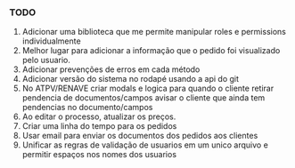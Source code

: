[//]: # (TODO)

### TODO

1. Adicionar uma biblioteca que me permite manipular roles e permissions individualmente
3. Melhor lugar para adicionar a informação que o pedido foi visualizado pelo usuario.
4. Adicionar prevenções de erros em cada método
6. Adicionar versão do sistema no rodapé usando a api do git
7. No ATPV/RENAVE criar modals e logica para quando o cliente retirar pendencia de documentos/campos avisar o cliente
   que ainda tem pendencias no documento/campos
8. Ao editar o processo, atualizar os preços.
9. Criar uma linha do tempo para os pedidos
10. Usar email para enviar os documentos dos pedidos aos clientes
11. Unificar as regras de validação de usuarios em um unico arquivo e permitir espaços nos nomes dos usuarios


